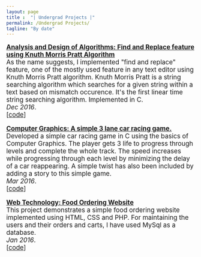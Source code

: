 ```yaml
---
layout: page
title :  "| Undergrad Projects |" 
permalink: /Undergrad Projects/
tagline: "By date"
---
```

<!--<div class="tagline">
<span class="page-title">Publications</span> <span class="page-tagline"><em>by Date</em></span>
</div>-->
<div class="manual-post" style="font-size: 17px">
<div>
<!--   <div class="manual manual-title">
  <strong>2017</strong>
  </div> -->
   
   <p>  <div class="manual-content">
  <a href="https://github.com/darshilpk3/Undergrad-Open-Ended-Problems/tree/master/AlgorithmsOEP"  style="font-weight: bolder;">
      Analysis and Design of Algorithms: Find and Replace feature using Knuth Morris Pratt Algorithm</a><br>
      As the name suggests, I implemented "find and replace" feature, one of the mostly used feature in any text editor using Knuth Morris Pratt algorithm. Knuth Morris Pratt is a string searching algorithm which searches for a given string within a text based on mismatch occurence. It's the first linear time string searching algorithm. 
      Implemented in C.<br><i>Dec 2016</i>.<br><span>[<a href="https://github.com/darshilpk3/Undergrad-Open-Ended-Problems/tree/master/AlgorithmsOEP">code</a>]</span>
  </div>
</p>
   
   <p>  <div class="manual-content">
  <a  href="https://github.com/darshilpk3/Undergrad-Open-Ended-Problems/tree/master/ComputerGraphicsOEP"  style="font-weight: bolder;">
      Computer Graphics: A simple 3 lane car racing game.</a><br>
      Developed a simple car racing game in C using the basics of Computer Graphics. The player gets 3 life to progress through levels and complete the whole track. The speed increases while progressing through each level by minimizing the delay of a car reappearing. A simple twist has also been included by adding a story to this simple game.<br><i>Mar 2016</i>.<br><span>[<a href="https://github.com/darshilpk3/Undergrad-Open-Ended-Problems/tree/master/ComputerGraphicsOEP">code</a>]</span>
  </div>
</p>
   
   <p>  <div class="manual-content">
  <a  href="https://github.com/darshilpk3/Undergrad-Open-Ended-Problems/tree/master/WebTechnologyOEP"  style="font-weight: bolder;">
      Web Technology: Food Ordering Website</a><br>
      This project demonstrates a simple food ordering website implemented using HTML, CSS and PHP. For maintaining the users and their orders and carts, I have used MySql as a database.<br><i>Jan 2016</i>.<br><span>[<a href="https://github.com/darshilpk3/Undergrad-Open-Ended-Problems/tree/master/WebTechnologyOEP">code</a>]</span>
  </div>
</p> 
</div>
</div>


